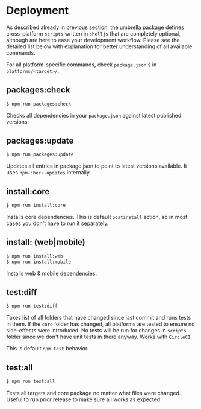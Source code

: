 Deployment
========

As described already in previous section, the umbrella package defines cross-platform `scripts` written in `shelljs` that are
completely optional, although are here to ease your development workflow. Please see the detailed list below with explanation
for better understanding of all available commands.

For all platform-specific commands, check `package.json`'s in `platforms/<target>/`.

## packages:check

```bash
$ npm run packages:check
```

Checks all dependencies in your `package.json` against latest published versions.

## packages:update

```bash
$ npm run packages:update
```

Updates all entries in package.json to point to latest versions available. It uses `npm-check-updates` internally.

## install:core

```bash
$ npm run install:core
```

Installs core dependencies. This is default `postinstall` action, so in most cases you don't have to run it separately.

## install:<platform> (web|mobile)

```bash
$ npm run install:web
$ npm run install:mobile
```

Installs web & mobile dependencies.

## test:diff

```bash
$ npm run test:diff
```

Takes list of all folders that have changed since last commit and runs tests in them. If the `core` folder has changed, all platforms are tested
to ensure no side-effects were introduced. No tests will be run for changes in `scripts` folder since we don't have
unit tests in there anyway. Works with `CircleCI`.

This is default `npm test` behavior. 

## test:all

```bash
$ npm run test:all
```

Tests all targets and core package no matter what files were changed. Useful to run prior release to make sure
all works as expected.
